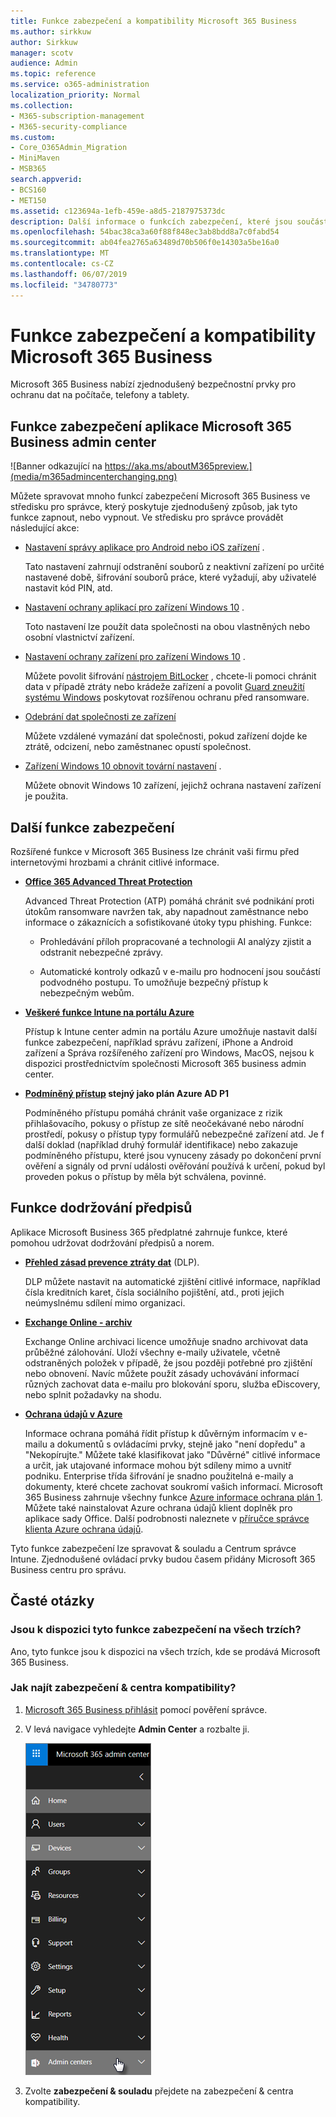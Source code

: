 ```yaml
---
title: Funkce zabezpečení a kompatibility Microsoft 365 Business
ms.author: sirkkuw
author: Sirkkuw
manager: scotv
audience: Admin
ms.topic: reference
ms.service: o365-administration
localization_priority: Normal
ms.collection:
- M365-subscription-management
- M365-security-compliance
ms.custom:
- Core_O365Admin_Migration
- MiniMaven
- MSB365
search.appverid:
- BCS160
- MET150
ms.assetid: c123694a-1efb-459e-a8d5-2187975373dc
description: Další informace o funkcích zabezpečení, které jsou součástí Microsoft 365 Business.
ms.openlocfilehash: 54bac38ca3a60f88f848ec3ab8bdd8a7c0fabd54
ms.sourcegitcommit: ab04fea2765a63489d70b506f0e14303a5be16a0
ms.translationtype: MT
ms.contentlocale: cs-CZ
ms.lasthandoff: 06/07/2019
ms.locfileid: "34780773"
---
```

# <a name="microsoft-365-business-security-and-compliance-features"></a>Funkce zabezpečení a kompatibility Microsoft 365 Business

Microsoft 365 Business nabízí zjednodušený bezpečnostní prvky pro ochranu dat na počítače, telefony a tablety.
    
## <a name="microsoft-365-business-admin-center-security-features"></a>Funkce zabezpečení aplikace Microsoft 365 Business admin center

![Banner odkazující na https://aka.ms/aboutM365preview.](media/m365admincenterchanging.png)

Můžete spravovat mnoho funkcí zabezpečení Microsoft 365 Business ve středisku pro správce, který poskytuje zjednodušený způsob, jak tyto funkce zapnout, nebo vypnout. Ve středisku pro správce provádět následující akce:
  
  
- [Nastavení správy aplikace pro Android nebo iOS zařízení](app-protection-settings-for-android-and-ios.md) . 
    
    Tato nastavení zahrnují odstranění souborů z neaktivní zařízení po určité nastavené době, šifrování souborů práce, které vyžadují, aby uživatelé nastavit kód PIN, atd.
    
- [Nastavení ochrany aplikací pro zařízení Windows 10](protection-settings-for-windows-10-devices.md) . 
    
    Toto nastavení lze použít data společnosti na obou vlastněných nebo osobní vlastnictví zařízení.
    
- [Nastavení ochrany zařízení pro zařízení Windows 10](protection-settings-for-windows-10-pcs.md) . 
    
    Můžete povolit šifrování [nástrojem BitLocker](https://go.microsoft.com/fwlink/p/?linkid=871405) , chcete-li pomoci chránit data v případě ztráty nebo krádeže zařízení a povolit [Guard zneužití systému Windows](https://go.microsoft.com/fwlink/p/?linkid=871404) poskytovat rozšířenou ochranu před ransomware. 
    
- [Odebrání dat společnosti ze zařízení](remove-company-data.md)
    
    Můžete vzdálené vymazání dat společnosti, pokud zařízení dojde ke ztrátě, odcizení, nebo zaměstnanec opustí společnost.
    
- [Zařízení Windows 10 obnovit tovární nastavení](reset-devices-to-factory-settings.md) . 
    
    Můžete obnovit Windows 10 zařízení, jejichž ochrana nastavení zařízení je použita.
    
## <a name="additional-security-features"></a>Další funkce zabezpečení 

Rozšířené funkce v Microsoft 365 Business lze chránit vaši firmu před internetovými hrozbami a chránit citlivé informace.
  
- **[Office 365 Advanced Threat Protection](https://support.office.com/article/e100fe7c-f2a1-4b7d-9e08-622330b83653)**
    
    Advanced Threat Protection (ATP) pomáhá chránit své podnikání proti útokům ransomware navržen tak, aby napadnout zaměstnance nebo informace o zákaznících a sofistikované útoky typu phishing. Funkce:
    
  - Prohledávání příloh propracované a technologii AI analýzy zjistit a odstranit nebezpečné zprávy.
    
  - Automatické kontroly odkazů v e-mailu pro hodnocení jsou součástí podvodného postupu. To umožňuje bezpečný přístup k nebezpečným webům.

- **[Veškeré funkce Intune na portálu Azure](https://go.microsoft.com/fwlink/p/?linkid=871403)**
    
    Přístup k Intune center admin na portálu Azure umožňuje nastavit další funkce zabezpečení, například správu zařízení, iPhone a Android zařízení a Správa rozšířeného zařízení pro Windows, MacOS, nejsou k dispozici prostřednictvím společnosti Microsoft 365 business admin center.
- **[Podmíněný přístup](https://docs.microsoft.com/en-us/azure/active-directory/conditional-access/overview) stejný jako plán Azure AD P1**

    Podmíněného přístupu pomáhá chránit vaše organizace z rizik přihlašovacího, pokusy o přístup ze sítě neočekávané nebo národní prostředí, pokusy o přístup typy formulářů nebezpečné zařízení atd. Je f další doklad (například druhý formulář identifikace) nebo zakazuje podmíněného přístupu, které jsou vynuceny zásady po dokončení první ověření a signály od první události ověřování používá k určení, pokud byl proveden pokus o přístup by měla být schválena, povinné.
    
## <a name="compliance-features"></a>Funkce dodržování předpisů

Aplikace Microsoft Business 365 předplatné zahrnuje funkce, které pomohou udržovat dodržování předpisů a norem.

- **[Přehled zásad prevence ztráty dat](https://support.office.com/article/1966b2a7-d1e2-4d92-ab61-42efbb137f5e)** (DLP). 
    
    DLP můžete nastavit na automatické zjištění citlivé informace, například čísla kreditních karet, čísla sociálního pojištění, atd., proti jejich neúmyslnému sdílení mimo organizaci.
    
- **[Exchange Online - archiv](https://products.office.com/exchange/microsoft-exchange-online-archiving-email)**
    
    Exchange Online archivaci licence umožňuje snadno archivovat data průběžné zálohování. Uloží všechny e-maily uživatele, včetně odstraněných položek v případě, že jsou později potřebné pro zjištění nebo obnovení. Navíc můžete použít zásady uchovávání informací různých zachovat data e-mailu pro blokování sporu, služba eDiscovery, nebo splnit požadavky na shodu.
    
- **[Ochrana údajů v Azure](https://go.microsoft.com/fwlink/p/?linkid=871406)**
    
    Informace ochrana pomáhá řídit přístup k důvěrným informacím v e-mailu a dokumentů s ovládacími prvky, stejně jako "není dopředu" a "Nekopírujte." Můžete také klasifikovat jako "Důvěrné" citlivé informace a určit, jak utajované informace mohou být sdíleny mimo a uvnitř podniku. Enterprise třída šifrování je snadno použitelná e-maily a dokumenty, které chcete zachovat soukromí vašich informací. Microsoft 365 Business zahrnuje všechny funkce [Azure informace ochrana plán 1](https://go.microsoft.com/fwlink/p/?linkid=871407). Můžete také nainstalovat Azure ochrana údajů klient doplněk pro aplikace sady Office. Další podrobnosti naleznete v [příručce správce klienta Azure ochrana údajů](https://docs.microsoft.com/azure/information-protection/rms-client/client-admin-guide).

Tyto funkce zabezpečení lze spravovat &amp; souladu a Centrum správce Intune. Zjednodušené ovládací prvky budou časem přidány Microsoft 365 Business centru pro správu.
  
    
## <a name="faq"></a>Časté otázky

 ### <a name="are-these-security-features-available-in-all-markets"></a>Jsou k dispozici tyto funkce zabezpečení na všech trzích?
  
Ano, tyto funkce jsou k dispozici na všech trzích, kde se prodává Microsoft 365 Business.
  
### <a name="how-do-i-find-the-security-amp-compliance-center"></a>Jak najít zabezpečení &amp; centra kompatibility?
  
1. [Microsoft 365 Business přihlásit](https://portal.microsoft.com/) pomocí pověření správce. 
    
2. V levá navigace vyhledejte **Admin Center** a rozbalte ji. 
    
    ![V navigace vlevo ve středisku pro správce služeb Microsoft 365 zvolte Admin Center.](media/fa4484f8-c637-45fd-a7bd-bdb3abfd6c03.png)
  
3. Zvolte **zabezpečení &amp; souladu** přejdete na zabezpečení &amp; centra kompatibility.